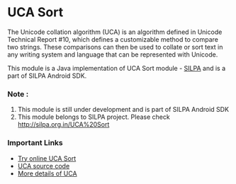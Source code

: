 UCA Sort
========

The Unicode collation algorithm (UCA) is an algorithm defined in Unicode Technical Report #10, 
which defines a customizable method to compare two strings. These comparisons can then be used to 
collate or sort text in any writing system and language that can be represented with Unicode.


This module is a Java implementation of UCA Sort module - [SILPA](http://silpa.org.in/) and is a part of SILPA Android SDK.

### Note :
1. This module is still under development and is part of SILPA Android SDK
2. This module belongs to SILPA project. Please check http://silpa.org.in/UCA%20Sort


### Important Links
  -  [Try online UCA Sort](http://silpa.org.in/UCA%20Sort)
  -  [UCA source code](https://github.com/Project-SILPA/ucasort)
  -  [More details of UCA ](http://www.unicode.org/reports/tr10/)

